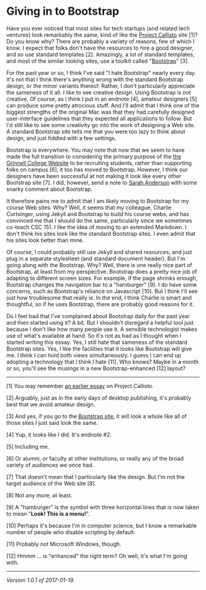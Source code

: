 Giving in to Bootstrap
======================

Have you ever noticed that most sites for tech startups (and related
tech ventures) look remarkably the same, kind of like the [Project
Callisto](https://www.projectcallisto.org/) site [1]?  Do you know
why?  There are probably a variety of reasons, few of which I know.
I expect that folks don't have the resources to hire a good designer,
and so use standard templates [2].  Amazingly, a lot of standard
templates, and most of the similar looking sites, use a toolkit called
"[Bootstrap](http://getbootstrap.com/)" [3].

For the past year or so, I think I've said "I hate Bootstrap" nearly
every day.  It's not that I think there's anything wrong with the
standard Bootstrap design, or the minor variants thereof.  Rather,
I don't particularly appreciate the sameness of it all.  I like to see
creative design.  Using Bootstrap is not creative.  Of course, as I think
I put in an endnote [4], amateur designers [5] can produce some pretty
atrocious stuff.  And I'll admit that I think one of the biggest strengths
of the original Mac was that they had carefully designed user-interface
guidelines that they expected all applications to follow.  But I'd still
like to see some creativity go into the work of designing a Web site.
A standard Bootstrap site tells me that you were too lazy to think about
design, and just fiddled with a few settings.

Bootstrap is everywhere.  You may note that now that we seem to have
made the full transition to considering the primary purpose of the [the
Grinnell College Website](http://www.grinnell.edu) to be recruiting
students, rather than supporting folks on campus [6], it too has moved
to Bootstrap.  However, I think our designers have been successful at
not making it look like every other Bootstrap site [7].  I did, however,
send a note to [Sarah Anderson](anderson-dralus) with some snarky comment
about Bootstrap.

It therefore pains me to admit that I am likely moving to Bootstrap for
my course Web sites.  Why?  Well, it seems that my colleague, Charlie
Curtsinger, using Jekyll and Bootstrap to build his course webs, and has
convinced me that I should do the same, particularly since we sometimes
co-teach CSC 151.  I like the idea of moving to an extended Markdown.  I
don't think his sites look like the standard Bootstrap sites.  I even admit
that his sites look better than mine.

Of course, I could probably still use Jekyll and shared resources, and just
plug in a separate stylesheet (and standard document header).  But I'm
going along with the Bootstrap.  Why?  Well, there is one really nice part
of Bootstrap, at least from my perspective.  Bootstrap does a pretty nice
job of adapting to different screen sizes.  For example, if the page shrinks
enough, Bootstrap changes the navigation bar to a "hamburger" [9].  I do
have some concerns, such as Bootstrap's reliance on Javascript [10].  But
I think I'll see just how troublesome that really is.  In the end, I think
Charlie is smart and thoughtful, so if he uses Bootstrap, there are
probably good reasons for it.

Do I feel bad that I've complained about Bootstrap daily for the past
year and then started using it?  A bit.  But I shouldn't disregard a
helpful tool just because I don't like how many people use it.  A sensible
technologist makes use of what's available at hand.  So it's not as bad
as I thought when I started writing this essay.  Yes, I still hate that
sameness of the standard Bootstrap sites.  Yes, I like the facilities
that it looks like Bootstrap will give me.  I think I can hold both
views simultaneously.  I guess I can end up adopting a technology that
I think I hate [11].  Who knows?  Maybe in a month or so, you'll see the
musings in a new Bootstrap-enhanced [12] layout?

---

[1] You may remember [an earlier essay](software-for-reporting-sexual-assault)
on Project Callisto.

[2] Arguably, just as in the early days of desktop publishing, it's
probably best that we avoid amateur design.

[3] And yes, if you go to the [Bootstrap site](http://getbootstrap.com/), it
will look a whole like all of those sites I just said look the same.

[4] Yup, it looks like I did.  It's endnote #2.

[5] Including me.

[6] Or alumni, or faculty at other institutions, or really any of the
broad variety of audiences we once had.

[7] That doesn't mean that I particularly like the design.  But I'm not
the target audience of the Web site [8].

[8] Not any more, at least.

[9] A "hamburger" is the symbol with three horizontal lines that is now
taken to mean "**Look!  This is a menu!**".

[10] Perhaps it's because I'm in computer science, but I know a remarkable 
number of people who disable scripting by default.

[11] Probably not Microsoft Windows, though.

[12] Hmmm ... is "enhanced" the right term?  Oh well, it's what I'm going
with.

---

*Version 1.0.1 of 2017-01-19.*
